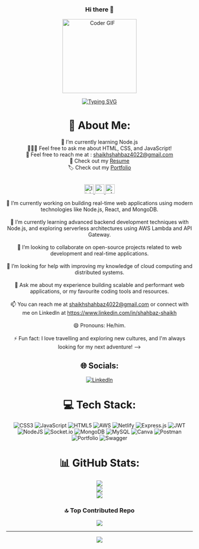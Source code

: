 <div align="center">
  

  

### Hi there 👋

<div align="center">
  <img alt="Coder GIF" height=200  src="https://images.squarespace-cdn.com/content/v1/5769fc401b631bab1addb2ab/1541580611624-TE64QGKRJG8SWAIUS7NS/ke17ZwdGBToddI8pDm48kPoswlzjSVMM-SxOp7CV59BZw-zPPgdn4jUwVcJE1ZvWQUxwkmyExglNqGp0IvTJZamWLI2zvYWH8K3-s_4yszcp2ryTI0HqTOaaUohrI8PI6FXy8c9PWtBlqAVlUS5izpdcIXDZqDYvprRqZ29Pw0o/coding-freak.gif"/>
</div>

[![Typing SVG](https://readme-typing-svg.demolab.com?font=Fira+Code&pause=1000&color=1F34F7&width=435&lines=Hi+!+I+Am+Shahbaz+Shaikh;I+Am+a+Full+Stack+Web+developer)](https://git.io/typing-svg)

# 💫 About Me:
<!-- 
📖 I’m currently learning Node.js<br>🙋🏻‍♂️ Feel free to ask me about HTML, CSS, and JavaScript!<br>📧 Feel free to reach me at : shaikhshahbaz4022@gmail.com<br>📄 Check out my [Resume](https://drive.google.com/file/d/18YruthNnkt_vGGuaWPg_JDWwC2UTBNBt/view?usp=share_link)<br>🏷️ Check out my [Portfolio](https://shaikhshahbaz4022.github.io)<br>
  
   -->
  📖 I’m currently learning Node.js<br>🙋🏻‍♂️ Feel free to ask me about HTML, CSS, and JavaScript!<br>📧 Feel free to reach me at : shaikhshahbaz4022@gmail.com<br>📄 Check out my [Resume](https://drive.google.com/file/d/18YruthNnkt_vGGuaWPg_JDWwC2UTBNBt/view?usp=share_link)<br>🏷️ Check out my [Portfolio](https://shaikhshahbaz4022.github.io/)<br>
<!--   <a href="https://shaikhshahbaz4022.github.io">PORTFOLIO</a> -->
  
    
  <br clear="both">

<div align="center">
  <a href="https://www.linkedin.com/in/shahbazshaikh4022/" target="_blank">
    <img src="https://img.shields.io/static/v1?message=LinkedIn&logo=linkedin&label=&color=0077B5&logoColor=white&labelColor=&style=for-the-badge" height="25" alt="linkedin logo"  />
  </a>
  <a href="shaikhshahbaz4022@gmail.com" target="_blank">
    <img src="https://img.shields.io/static/v1?message=Gmail&logo=gmail&label=&color=D14836&logoColor=white&labelColor=&style=for-the-badge" height="25" alt="gmail logo"  />
  </a>
  
  <a href="https://wa.me/8805994022" target="_blank">
    <img src="https://img.shields.io/static/v1?message=Whatsapp&logo=whatsapp&label=&color=25D366&logoColor=white&labelColor=&style=for-the-badge" height="25" alt="whatsapp logo"  />
  </a>
</div>
  



🔭 I’m currently working on building real-time web applications using modern technologies like Node.js, React, and MongoDB.<br><br>🌱 I’m currently learning advanced backend development techniques with Node.js, and exploring serverless architectures using AWS Lambda and API Gateway.<br><br>👯 I’m looking to collaborate on open-source projects related to web development and real-time applications.<br><br>🤔 I’m looking for help with improving my knowledge of cloud computing and distributed systems.<br><br>💬 Ask me about my experience building scalable and performant web applications, or my favourite coding tools and resources.<br><br>📫 You can reach me at shaikhshahbaz4022@gmail.com or connect with me on LinkedIn at https://www.linkedin.com/in/shahbaz-shaikh<br><br>😄 Pronouns: He/him.<br><br>⚡ Fun fact: I love travelling and exploring new cultures, and I'm always looking for my next adventure! -->


  
  
## 🌐 Socials:
 
[![LinkedIn](https://img.shields.io/badge/LinkedIn-%230077B5.svg?logo=linkedin&logoColor=white)](https://linkedin.com/in/shahbazshaikh4022) 

# 💻 Tech Stack:
![CSS3](https://img.shields.io/badge/css3-%231572B6.svg?style=plastic&logo=css3&logoColor=white) ![JavaScript](https://img.shields.io/badge/javascript-%23323330.svg?style=plastic&logo=javascript&logoColor=%23F7DF1E) ![HTML5](https://img.shields.io/badge/html5-%23E34F26.svg?style=plastic&logo=html5&logoColor=white) ![AWS](https://img.shields.io/badge/AWS-%23FF9900.svg?style=plastic&logo=amazon-aws&logoColor=white) ![Netlify](https://img.shields.io/badge/netlify-%23000000.svg?style=plastic&logo=netlify&logoColor=#00C7B7) ![Express.js](https://img.shields.io/badge/express.js-%23404d59.svg?style=plastic&logo=express&logoColor=%2361DAFB) ![JWT](https://img.shields.io/badge/JWT-black?style=plastic&logo=JSON%20web%20tokens) ![NodeJS](https://img.shields.io/badge/node.js-6DA55F?style=plastic&logo=node.js&logoColor=white) ![Socket.io](https://img.shields.io/badge/Socket.io-black?style=plastic&logo=socket.io&badgeColor=010101) ![MongoDB](https://img.shields.io/badge/MongoDB-%234ea94b.svg?style=plastic&logo=mongodb&logoColor=white) ![MySQL](https://img.shields.io/badge/mysql-%2300f.svg?style=plastic&logo=mysql&logoColor=white) ![Canva](https://img.shields.io/badge/Canva-%2300C4CC.svg?style=plastic&logo=Canva&logoColor=white) ![Postman](https://img.shields.io/badge/Postman-FF6C37?style=plastic&logo=postman&logoColor=white) ![Portfolio](https://img.shields.io/badge/Portfolio-%23000000.svg?style=plastic&logo=firefox&logoColor=#FF7139) ![Swagger](https://img.shields.io/badge/-Swagger-%23Clojure?style=plastic&logo=swagger&logoColor=white)
# 📊 GitHub Stats:
![](https://github-readme-stats.vercel.app/api?username=shaikhshahbaz4022&theme=highcontrast&hide_border=false&include_all_commits=true&count_private=true)<br/>
![](https://github-readme-streak-stats.herokuapp.com/?user=shaikhshahbaz4022&theme=highcontrast&hide_border=false)<br/>
![](https://github-readme-stats.vercel.app/api/top-langs/?username=shaikhshahbaz4022&theme=highcontrast&hide_border=false&include_all_commits=true&count_private=true&layout=compact)

### 🔝 Top Contributed Repo
![](https://github-contributor-stats.vercel.app/api?username=shaikhshahbaz4022&limit=5&theme=dark&combine_all_yearly_contributions=true)

---
[![](https://visitcount.itsvg.in/api?id=shaikhshahbaz4022&icon=1&color=2)](https://visitcount.itsvg.in)

<!-- Proudly created with GPRM ( https://gprm.itsvg.in ) -->
  </div>
